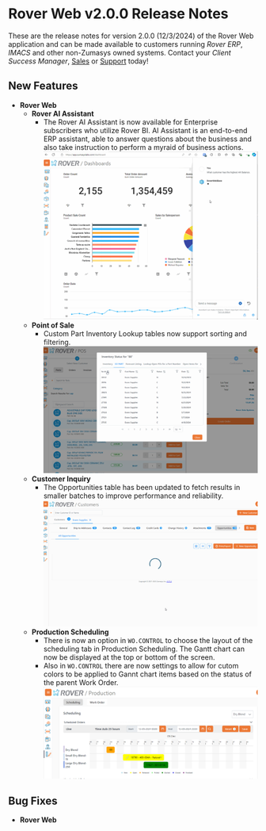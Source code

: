 # Rover Web v2.0.0 Release Notes

<badge text= "Version 2.0.0" vertical="middle" />

<PageHeader />

These are the release notes for version 2.0.0 (12/3/2024) of the Rover Web application and can be made available to customers running _Rover ERP_, _IMACS_ and other non-Zumasys owned systems. Contact your _Client Success Manager_, [Sales](mailto:sales@zumasys.com?subject=Rover%20Web%20v2.0.0) or [Support](mailto:help@zumasys.com?subject=Rover%20Web%20v2.0.0) today!

## New Features

- **Rover Web**
    - **Rover AI Assistant**
        - The Rover AI Assistant is now available for Enterprise subscribers who utilize Rover BI. AI Assistant is an end-to-end ERP assistant, able to answer questions about the business and also take instruction to perform a myraid of business actions.
        ![Rover AI Assistant](./rover-ai.gif)
    - **Point of Sale**
        - Custom Part Inventory Lookup tables now support sorting and filtering.
        ![POS INV Lookup Filters](./pos-inv-lookup-filter.gif)
    - **Customer Inquiry**
        - The Opportunities table has been updated to fetch results in smaller batches to improve performance and reliability.
        ![Opportunities Lazy Load](./opportunities-lazy-load.gif)
    - **Production Scheduling**
        - There is now an option in `WO.CONTROL` to choose the layout of the scheduling tab in Production Scheduling.  The Gantt chart can now be displayed at the top or bottom of the screen.
        - Also in `WO.CONTROL` there are now settings to allow for cutom colors to be applied to Gannt chart items based on the status of the parent Work Order.
        ![Gantt Chart Colors](./chart-status-colors.png)


## Bug Fixes

- **Rover Web**
